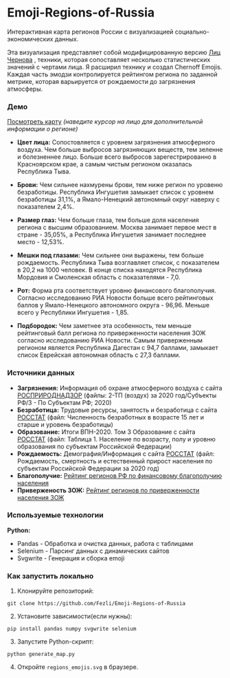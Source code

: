 # Emoji-Regions-of-Russia
Интерактивная карта регионов России с визуализацией социально-экономических данных.

Эта визуализация представляет собой модифицированную версию [Лиц Чернова](https://ru.wikipedia.org/wiki/%D0%9B%D0%B8%D1%86%D0%B0_%D0%A7%D0%B5%D1%80%D0%BD%D0%BE%D0%B2%D0%B0) , техники, которая сопоставляет несколько статистических значений с чертами лица. Я расширил технику и создал Chernoff Emojis. Каждая часть эмодзи контролируется рейтингом региона по заданной метрике, которая варьируется от рождаемости до загрязнения атмосферы.

### Демо
[Посмотреть карту](https://fezli.github.io/Emoji-Regions-of-Russia/) *(наведите курсор на лицо для дополнительной информации о регионе)*
- **Цвет лица:** Сопостовляется с уровнем загрязнения атмосферного воздуха. Чем больше выбросов загрязняющих веществ, тем зеленне и болезненнее лицо. Больше всего выбросов зарегестрированно в Красноярском крае, а самым чистым регионом оказалась Республика Тыва.
  
- **Брови:** Чем сильнее нахмурены брови, тем ниже регион по уровеню безработицы. Республика Ингушетия замыкает список с уровнем безработицы 31,1%, а Ямало-Ненецкий автономный округ наверху с показателем 2,4%.
  
- **Размер глаз:** Чем больше глаза, тем больше доля населения региона с высшим образованием. Москва занимает первое мест в стране - 35,05%, а Республика Ингушетия занимает последнее место - 12,53%.
  
- **Мешки под глазами:** Чем сильнее они выражены, тем больше рождаемость. Республика Тыва возглавляет список, с показателем в 20,2 на 1000 человек. В конце списка находятся Республика Мордовия и Смоленская область с показателями - 7,0.
  
- **Рот:** Форма рта соответствует уровню финансового благополучия. Согласно исследованию РИА Новости больше всего рейтинговых баллов у Ямало-Ненецкого автономного округа - 96,96. Меньше всего у Республики Ингушетия - 1,85.
  
- **Подбородок:** Чем заметнее эта особенность, тем меньше рейтинговый балл региона по приверженности населения ЗОЖ согласно исследованию РИА Новости. Самым приверженным регионом является Республика Дагестан c 94,7 баллами, замыкает список Еврейская автономная область с 27,3 баллами.


### Источники данных
- **Загрязнения:** Информация об охране атмосферного воздуха с сайта [РОСПРИРОДНАДЗОР](https://rpn.gov.ru/open-service/analytic-data/statistic-reports/air-protect/) (файлы: 2-ТП (воздух) за 2020 год/Субъекты РФ/3 - По Субъектам РФ; 2020)  
- **Безработица:** Трудовые ресурсы, занятость и безработица с сайта [РОССТАТ](https://rosstat.gov.ru/labour_force) (файл: Численность безработных в возрасте 15 лет и старше и уровень безработицы)  
- **Образование:** Итоги ВПН-2020. Том 3 Образование с сайта [РОССТАТ](https://rosstat.gov.ru/vpn/2020/Tom3_Obrazovanie) (файл: Таблица 1. Население по возрасту, полу и уровню образования по субъектам Российской Федерации)  
- **Рождаемость:** Демография/Информация с сайта [РОССТАТ](https://rosstat.gov.ru/folder/12781) (файл: Рождаемость, смертность и естественный прирост населения по субъектам Российской Федерации за 2020 год)  
- **Благополучие:** [Рейтинг регионов РФ по финансовому благополучию населения](https://riarating.ru/infografika/20211012/630210562.html)  
- **Приверженость ЗОЖ:** [Рейтинг регионов по приверженности населения ЗОЖ](https://riarating.ru/infografika/20210927/630209338.html)

### Используемые технологии
**Python:** 
  - Pandas - Обработка и очистка данных, работа с таблицами
  - Selenium - Парсинг данных с динамических сайтов
  - Svgwrite - Генерация и сборка emoji

### Как запустить локально
1. Клонируйте репозиторий:
```
git clone https://github.com/Fezli/Emoji-Regions-of-Russia
```
2. Установите зависимости(если нужны):
```
pip install pandas numpy svgwrite selenium
```
3. Запустите Python-скрипт:
```
python generate_map.py
```
4. Откройте `regions_emojis.svg` в браузере.
